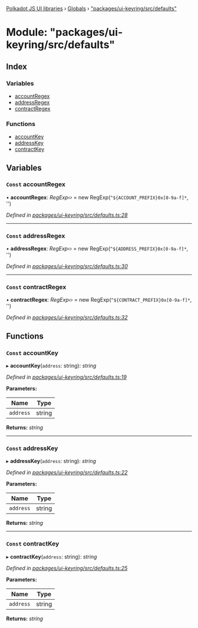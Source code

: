 [Polkadot JS UI libraries](../README.md) › [Globals](../globals.md) › ["packages/ui-keyring/src/defaults"](_packages_ui_keyring_src_defaults_.md)

# Module: "packages/ui-keyring/src/defaults"

## Index

### Variables

* [accountRegex](_packages_ui_keyring_src_defaults_.md#const-accountregex)
* [addressRegex](_packages_ui_keyring_src_defaults_.md#const-addressregex)
* [contractRegex](_packages_ui_keyring_src_defaults_.md#const-contractregex)

### Functions

* [accountKey](_packages_ui_keyring_src_defaults_.md#const-accountkey)
* [addressKey](_packages_ui_keyring_src_defaults_.md#const-addresskey)
* [contractKey](_packages_ui_keyring_src_defaults_.md#const-contractkey)

## Variables

### `Const` accountRegex

• **accountRegex**: *RegExp‹›* = new RegExp(`^${ACCOUNT_PREFIX}0x[0-9a-f]*`, '')

*Defined in [packages/ui-keyring/src/defaults.ts:28](https://github.com/polkadot-js/ui/blob/9768383b/packages/ui-keyring/src/defaults.ts#L28)*

___

### `Const` addressRegex

• **addressRegex**: *RegExp‹›* = new RegExp(`^${ADDRESS_PREFIX}0x[0-9a-f]*`, '')

*Defined in [packages/ui-keyring/src/defaults.ts:30](https://github.com/polkadot-js/ui/blob/9768383b/packages/ui-keyring/src/defaults.ts#L30)*

___

### `Const` contractRegex

• **contractRegex**: *RegExp‹›* = new RegExp(`^${CONTRACT_PREFIX}0x[0-9a-f]*`, '')

*Defined in [packages/ui-keyring/src/defaults.ts:32](https://github.com/polkadot-js/ui/blob/9768383b/packages/ui-keyring/src/defaults.ts#L32)*

## Functions

### `Const` accountKey

▸ **accountKey**(`address`: string): *string*

*Defined in [packages/ui-keyring/src/defaults.ts:19](https://github.com/polkadot-js/ui/blob/9768383b/packages/ui-keyring/src/defaults.ts#L19)*

**Parameters:**

Name | Type |
------ | ------ |
`address` | string |

**Returns:** *string*

___

### `Const` addressKey

▸ **addressKey**(`address`: string): *string*

*Defined in [packages/ui-keyring/src/defaults.ts:22](https://github.com/polkadot-js/ui/blob/9768383b/packages/ui-keyring/src/defaults.ts#L22)*

**Parameters:**

Name | Type |
------ | ------ |
`address` | string |

**Returns:** *string*

___

### `Const` contractKey

▸ **contractKey**(`address`: string): *string*

*Defined in [packages/ui-keyring/src/defaults.ts:25](https://github.com/polkadot-js/ui/blob/9768383b/packages/ui-keyring/src/defaults.ts#L25)*

**Parameters:**

Name | Type |
------ | ------ |
`address` | string |

**Returns:** *string*
